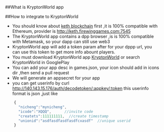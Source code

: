 ##What is KryptonWorld app


##How to integrate to KryptonWorld
* You should know about [keth blockchain](https://github.com/KryptonWorld/keth_block_chain) first ,it is 100% compatible with Ethereum, provider is  http://keth.firewinggames.com:7545 
* The KryptonWorld app contains a dpp browser ,is is 100% compatible with Metamask, so your dapp can still use web3
* KryptonWorld app will add a token param after for your dppp url, you can use this token to get more info abount players.
* You must download KryptonWorld app [KryptonWorld](http://d.kxq.one/) or search KryptonWorld in GooglePlay
* You can add your app desc in games.json, your icon should add in icons dir ,then send a pull request 
* We will generate an appsecret for your app 
* you can get userinfo by 
    curl http://140.143.15.176/auth/decodetoken/:appkey/:token
  this userinfo format is json ,just like 
```javascript    
    {
      "nicheng":"mynicheng",
      "icode":"XQQQ",      //invite code
      "createts":111111111,  //create timestamp
      "unionid":"asdfasdfasdfasdfcxasdf"  //unique userid
    }
```



##
